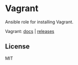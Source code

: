 Vagrant
=========

Ansible role for installing Vagrant.

Vagrant: [docs](https://www.vagrantup.com/docs/) | [releases](https://www.vagrantup.com/downloads.html)

License
-------

MIT
